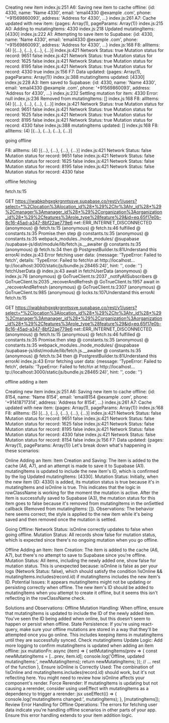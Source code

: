 Creating new item
index.js:251 A6: Saving new item to cache offline: {id: 4330, name: 'Name 4330', email: 'email4330
@example
.com', phone: '+91569860093', address: 'Address for 4330', …}
index.js:261 A7: Cache updated with new item: {pages: Array(1), pageParams: Array(1)}
index.js:215 A0: Adding to mutatingItems: 4330
index.js:218 Updated mutatingItems: [4330]
index.js:222 A1: Attempting to save item to Supabase: {id: 4330, name: 'Name 4330', email: 'email4330
@example
.com', phone: '+91569860093', address: 'Address for 4330', …}
index.js:168 F8: allItems: (4) [{…}, {…}, {…}, {…}]
index.js:421 Network Status: true Mutation status for record: 9651 false
index.js:421 Network Status: true Mutation status for record: 1625 false
index.js:421 Network Status: true Mutation status for record: 8195 false
index.js:421 Network Status: true Mutation status for record: 4330 true
index.js:156 F7: Data updated: {pages: Array(1), pageParams: Array(1)}
index.js:388 mutatingItems updated: [4330]
index.js:228 A3: Item saved to Supabase: {id: 4330, name: 'Name 4330', email: 'email4330
@example
.com', phone: '+91569860093', address: 'Address for 4330', …}
index.js:232 Settling mutation for item: 4330 Error: null
index.js:236 Removed from mutatingItems: []
index.js:168 F8: allItems: (4) [{…}, {…}, {…}, {…}]
index.js:421 Network Status: true Mutation status for record: 9651 false
index.js:421 Network Status: true Mutation status for record: 1625 false
index.js:421 Network Status: true Mutation status for record: 8195 false
index.js:421 Network Status: true Mutation status for record: 4330 false
index.js:388 mutatingItems updated: []
index.js:168 F8: allItems: (4) [{…}, {…}, {…}, {…}]

going offline 

F8: allItems: (4) [{…}, {…}, {…}, {…}]
index.js:421 Network Status: false Mutation status for record: 9651 false
index.js:421 Network Status: false Mutation status for record: 1625 false
index.js:421 Network Status: false Mutation status for record: 8195 false
index.js:421 Network Status: false Mutation status for record: 4330 false

offline fetching 

fetch.ts:15 

   GET https://iwabkphgxgkrgnntssve.supabase.co/rest/v1/users?select=*%2Clocation%3Alocation_id%28*%29%2Chr%3Ahr_id%28*%29%2Cmanager%3Amanager_id%28*%29%2Corganization%3Aorganization_id%28*%29%2Cfeatures%3Arole_type%28feature%29&id=eq.65f17e0b-8c16-45ad-a347-8bf22ae779e6 net::ERR_INTERNET_DISCONNECTED
(anonymous) @ fetch.ts:15
(anonymous) @ fetch.ts:46
fulfilled @ constants.ts:35
Promise.then
step @ constants.ts:35
(anonymous) @ constants.ts:35
webpack_modules../node_modules/
@supabase
/supabase-js/dist/module/lib/fetch.js.__awaiter @ constants.ts:35
(anonymous) @ fetch.ts:34
then @ PostgrestBuilder.ts:81Understand this errorAI
index.js:43 Error fetching user data: {message: 'TypeError: Failed to fetch', details: 'TypeError: Failed to fetch\n    at http://localhost…tp://localhost:3000/static/js/bundle.js:28465:24)', hint: '', code: ''}
fetchUserData @ index.js:43
await in fetchUserData
(anonymous) @ index.js:76
(anonymous) @ GoTrueClient.ts:2037
_notifyAllSubscribers @ GoTrueClient.ts:2035
_recoverAndRefresh @ GoTrueClient.ts:1957
await in _recoverAndRefresh
(anonymous) @ GoTrueClient.ts:2307
(anonymous) @ GoTrueClient.ts:985
(anonymous) @ locks.ts:107Understand this errorAI
fetch.ts:15 

   GET https://iwabkphgxgkrgnntssve.supabase.co/rest/v1/users?select=*%2Clocation%3Alocation_id%28*%29%2Chr%3Ahr_id%28*%29%2Cmanager%3Amanager_id%28*%29%2Corganization%3Aorganization_id%28*%29%2Cfeatures%3Arole_type%28feature%29&id=eq.65f17e0b-8c16-45ad-a347-8bf22ae779e6 net::ERR_INTERNET_DISCONNECTED
(anonymous) @ fetch.ts:15
(anonymous) @ fetch.ts:46
fulfilled @ constants.ts:35
Promise.then
step @ constants.ts:35
(anonymous) @ constants.ts:35
webpack_modules../node_modules/
@supabase
/supabase-js/dist/module/lib/fetch.js.__awaiter @ constants.ts:35
(anonymous) @ fetch.ts:34
then @ PostgrestBuilder.ts:81Understand this errorAI
index.js:43 Error fetching user data: {message: 'TypeError: Failed to fetch', details: 'TypeError: Failed to fetch\n    at http://localhost…tp://localhost:3000/static/js/bundle.js:28465:24)', hint: '', code: ''}

offline adding a item

Creating new item
index.js:251 A6: Saving new item to cache offline: {id: 8154, name: 'Name 8154', email: 'email8154
@example
.com', phone: '+91418717314', address: 'Address for 8154', …}
index.js:261 A7: Cache updated with new item: {pages: Array(1), pageParams: Array(1)}
index.js:168 F8: allItems: (5) [{…}, {…}, {…}, {…}, {…}]
index.js:421 Network Status: false Mutation status for record: 9651 false
index.js:421 Network Status: false Mutation status for record: 1625 false
index.js:421 Network Status: false Mutation status for record: 8195 false
index.js:421 Network Status: false Mutation status for record: 4330 false
index.js:421 Network Status: false Mutation status for record: 8154 false
index.js:156 F7: Data updated: {pages: Array(1), pageParams: Array(1)}
Let's break down what's happening in these scenarios:

Online Adding an Item:
Item Creation and Saving:
The item is added to the cache (A6, A7), and an attempt is made to save it to Supabase (A1).
mutatingItems is updated to include the new item's ID, which is confirmed by the log Updated mutatingItems: [4330].
Mutation Status:
Initially, when the new item (ID: 4330) is added, its mutation status is true because it's in mutatingItems and isOnline is true. This indicates that the logic in rowClassName is working for the moment the mutation is active.
After the item is successfully saved to Supabase (A3), the mutation status for this item goes to false because it's removed from mutatingItems in the onSettled callback (Removed from mutatingItems: []).
Observations:
The behavior here seems correct; the style is applied to the new item while it's being saved and then removed once the mutation is settled.

Going Offline:
Network Status:
isOnline correctly updates to false when going offline.
Mutation Status:
All records show false for mutation status, which is expected since there's no ongoing mutation when you go offline.

Offline Adding an Item:
Item Creation:
The item is added to the cache (A6, A7), but there's no attempt to save to Supabase since you're offline.
Mutation Status:
All items, including the newly added one, show false for mutation status. This is unexpected because:
isOnline is false as per your logs (Network Status: false), which should satisfy the condition !isOnline && mutatingItems.includes(record.id) if mutatingItems includes the new item's ID.
Potential Issues:
It appears mutatingItems might not be updating or persisting correctly when offline. The new item's ID should be added to mutatingItems when you attempt to create it offline, but it seems this isn't reflecting in the rowClassName check.

Solutions and Observations:
Offline Mutation Handling:
When offline, ensure that mutatingItems is updated to include the ID of the newly added item. You've seen the ID being added when online, but this doesn't seem to happen or persist when offline.
State Persistence:
If you're using react-query, make sure your offline mutations are stored in a way that they'll be attempted once you go online. This includes keeping items in mutatingItems until they are successfully synced.
Check mutatingItems Update Logic:
Add more logging to confirm mutatingItems is updated when adding an item offline:
jsx
mutationFn: async (item) => {
  setMutatingItems(prev => {
    const newMutatingItems = [...prev, item.id];
    console.log('Offline, updated mutatingItems:', newMutatingItems);
    return newMutatingItems;
  });
  // ... rest of the function
},
Ensure isOnline is Correctly Used:
The combination of !isOnline and mutatingItems.includes(record.id) should work, but it's not reflecting here. You might need to review how isOnline affects your component's render.
Force Rerender:
If mutatingItems is updating but not causing a rerender, consider using useEffect with mutatingItems as a dependency to trigger a rerender:
jsx
useEffect(() => {
  console.log('mutatingItems changed:', mutatingItems);
}, [mutatingItems]);
Review Error Handling for Offline Operations:
The errors for fetching user data indicate you're handling offline scenarios in other parts of your app. Ensure this error handling extends to your item addition logic.